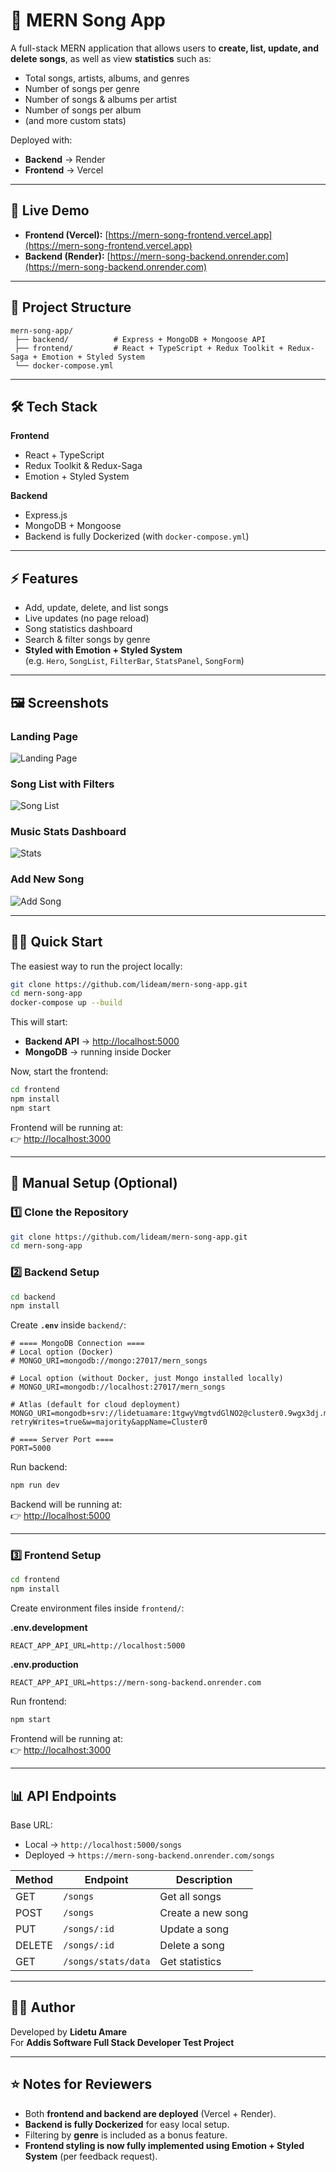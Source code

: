 # 🎵 MERN Song App

A full-stack MERN application that allows users to **create, list, update, and delete songs**, as well as view **statistics** such as:

- Total songs, artists, albums, and genres
- Number of songs per genre
- Number of songs & albums per artist
- Number of songs per album
- (and more custom stats)

Deployed with:

- **Backend** → Render
- **Frontend** → Vercel

---

## 🚀 Live Demo

- **Frontend (Vercel):** [https://mern-song-frontend.vercel.app](https://mern-song-frontend.vercel.app)
- **Backend (Render):** [https://mern-song-backend.onrender.com](https://mern-song-backend.onrender.com)

---

## 📂 Project Structure

```
mern-song-app/
 ├── backend/          # Express + MongoDB + Mongoose API
 ├── frontend/         # React + TypeScript + Redux Toolkit + Redux-Saga + Emotion + Styled System
 └── docker-compose.yml
```

---

## 🛠️ Tech Stack

**Frontend**

- React + TypeScript
- Redux Toolkit & Redux-Saga
- Emotion + Styled System

**Backend**

- Express.js
- MongoDB + Mongoose
- Backend is fully Dockerized (with `docker-compose.yml`)

---

## ⚡ Features

- Add, update, delete, and list songs
- Live updates (no page reload)
- Song statistics dashboard
- Search & filter songs by genre
- **Styled with Emotion + Styled System**  
  (e.g. `Hero`, `SongList`, `FilterBar`, `StatsPanel`, `SongForm`)

---

## 🖼️ Screenshots

### Landing Page

![Landing Page](./screenshots/landing.png)

### Song List with Filters

![Song List](./screenshots/song-list.png)

### Music Stats Dashboard

![Stats](./screenshots/stats.png)

### Add New Song

![Add Song](./screenshots/add-song.png)

---

## 🏃‍♂️ Quick Start

The easiest way to run the project locally:

```bash
git clone https://github.com/lideam/mern-song-app.git
cd mern-song-app
docker-compose up --build
```

This will start:

- **Backend API** → [http://localhost:5000](http://localhost:5000)
- **MongoDB** → running inside Docker

Now, start the frontend:

```bash
cd frontend
npm install
npm start
```

Frontend will be running at:  
👉 [http://localhost:3000](http://localhost:3000)

---

## 🔧 Manual Setup (Optional)

### 1️⃣ Clone the Repository

```bash
git clone https://github.com/lideam/mern-song-app.git
cd mern-song-app
```

### 2️⃣ Backend Setup

```bash
cd backend
npm install
```

Create **`.env`** inside `backend/`:

```env
# ==== MongoDB Connection ====
# Local option (Docker)
# MONGO_URI=mongodb://mongo:27017/mern_songs

# Local option (without Docker, just Mongo installed locally)
# MONGO_URI=mongodb://localhost:27017/mern_songs

# Atlas (default for cloud deployment)
MONGO_URI=mongodb+srv://lidetuamare:1tgwyVmgtvdGlNO2@cluster0.9wgx3dj.mongodb.net/mern_songs?retryWrites=true&w=majority&appName=Cluster0

# ==== Server Port ====
PORT=5000
```

Run backend:

```bash
npm run dev
```

Backend will be running at:  
👉 [http://localhost:5000](http://localhost:5000)

---

### 3️⃣ Frontend Setup

```bash
cd frontend
npm install
```

Create environment files inside `frontend/`:

**.env.development**

```env
REACT_APP_API_URL=http://localhost:5000
```

**.env.production**

```env
REACT_APP_API_URL=https://mern-song-backend.onrender.com
```

Run frontend:

```bash
npm start
```

Frontend will be running at:  
👉 [http://localhost:3000](http://localhost:3000)

---

## 📊 API Endpoints

Base URL:

- Local → `http://localhost:5000/songs`
- Deployed → `https://mern-song-backend.onrender.com/songs`

| Method | Endpoint            | Description       |
| ------ | ------------------- | ----------------- |
| GET    | `/songs`            | Get all songs     |
| POST   | `/songs`            | Create a new song |
| PUT    | `/songs/:id`        | Update a song     |
| DELETE | `/songs/:id`        | Delete a song     |
| GET    | `/songs/stats/data` | Get statistics    |

---

## 👨‍💻 Author

Developed by **Lidetu Amare**  
For **Addis Software Full Stack Developer Test Project**

---

## ⭐ Notes for Reviewers

- Both **frontend and backend are deployed** (Vercel + Render).
- **Backend is fully Dockerized** for easy local setup.
- Filtering by **genre** is included as a bonus feature.
- **Frontend styling is now fully implemented using Emotion + Styled System** (per feedback request).

